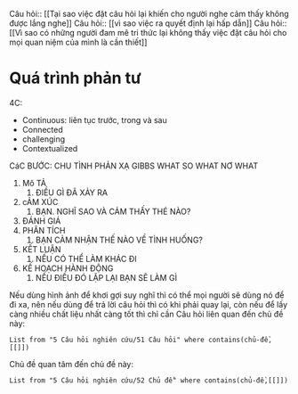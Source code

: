 Câu hỏi:: [[Tại sao việc đặt câu hỏi lại khiến cho người nghe cảm thấy không được lắng nghe]] 
Câu hỏi:: [[vì sao việc ra quyết định lại hấp dẫn]]
Câu hỏi:: [[Vì sao có những người đam mê tri thức lại không thấy việc đặt câu hỏi cho mọi quan niệm của mình là cần thiết]]


# Quá trình phản tư
4C:
- Continuous: liên tục trước, trong và sau
- Connected
- challenging
- Contextualized

CáC BƯỚC:
CHU TÌNH PHẢN XẠ GIBBS
WHAT SO WHAT NƠ WHAT 
1. Mô TẢ
	1. ĐIỀU GÌ ĐÃ XẢY RA
2. cẢM XÚC
	1. BẠN. NGHĨ SAO VÀ CẢM THẤY THÉ NÀO?
3. ĐÁNH GIÁ
4. PHÂN TÍCH
	1. BẠN CẢM NHẬN THẾ NÀO VỀ TÌNH HUỐNG?
5. KẾT LUẬN
	1. NẾU CÓ THỂ LÀM KHÁC ĐI 
6. KẾ HOẠCH HÀNH ĐỘNG
	1. NẾU ĐIỀU ĐÓ LẶP LẠI BẠN SẼ LÀM GÌ

Nếu dùng hình ảnh để khơi gợi suy nghĩ thì có thể mọi người sẽ dùng nó để đi xa, nên nếu dùng để trả lời câu hỏi thì có khi phải quay lại, còn nếu để lấy càng nhiều chất liệu nhất càng tốt thì chỉ cần 
Câu hỏi liên quan đến chủ đề này:
```dataview
List from "5 Câu hỏi nghiên cứu/51 Câu hỏi" where contains(chủ-đề,[[]]) 
```

Chủ đề quan tâm đến chủ đề này:
```dataview
List from "5 Câu hỏi nghiên cứu/52 Chủ đề" where contains(chủ-đề,[[]]) 
```
 
